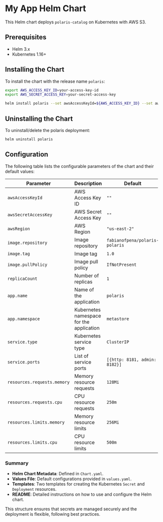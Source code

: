 # My App Helm Chart

This Helm chart deploys `polaris-catalog` on Kubernetes with AWS S3.

## Prerequisites

- Helm 3.x
- Kubernetes 1.16+

## Installing the Chart

To install the chart with the release name `polaris`:

```bash
export AWS_ACCESS_KEY_ID=your-access-key-id
export AWS_SECRET_ACCESS_KEY=your-secret-access-key

helm install polaris --set awsAccessKeyId=${AWS_ACCESS_KEY_ID} --set awsSecretAccessKey=${AWS_SECRET_ACCESS_KEY}
```

## Uninstalling the Chart
To uninstall/delete the polaris deployment:


```bash
helm uninstall polaris
```

## Configuration

The following table lists the configurable parameters of the chart and their default values:

| Parameter                    | Description                               | Default                         |
|------------------------------|-------------------------------------------|---------------------------------|
| `awsAccessKeyId`             | AWS Access Key ID                         | `""`                            |
| `awsSecretAccessKey`         | AWS Secret Access Key                     | `""`                            |
| `awsRegion`                  | AWS Region                                | `"us-east-2"`                   |
| `image.repository`           | Image repository                          | `fabianofpena/polaris-polaris`  |
| `image.tag`                  | Image tag                                 | `1.0`                           |
| `image.pullPolicy`           | Image pull policy                         | `IfNotPresent`                  |
| `replicaCount`               | Number of replicas                        | `1`                             |
| `app.name`                   | Name of the application                   | `polaris`                       |
| `app.namespace`              | Kubernetes namespace for the application  | `metastore`                     |
| `service.type`               | Kubernetes service type                   | `ClusterIP`                     |
| `service.ports`              | List of service ports                     | `[{http: 8181, admin: 8182}]`   |
| `resources.requests.memory`  | Memory resource requests                  | `128Mi`                         |
| `resources.requests.cpu`     | CPU resource requests                     | `250m`                          |
| `resources.limits.memory`    | Memory resource limits                    | `256Mi`                         |
| `resources.limits.cpu`       | CPU resource limits                       | `500m`                          |

### Summary

- **Helm Chart Metadata**: Defined in `Chart.yaml`.
- **Values File**: Default configurations provided in `values.yaml`.
- **Templates**: Two templates for creating the Kubernetes `Secret` and `Deployment` resources.
- **README**: Detailed instructions on how to use and configure the Helm chart.

This structure ensures that secrets are managed securely and the deployment is flexible, following best practices.






